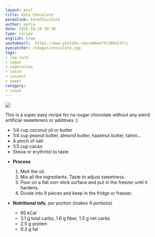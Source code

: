```yaml
---
layout: post
title: Keto Chocolate
permalink: ketoChocolate
author: maria
date: 2016-10-19 10:10
type: recipe
english: true
youtubeurl:  https://www.youtube.com/embed/VlJBDeI3fjc
eyecatcher: /images/chocolate.jpg
tags:
- low-carb
- vegan
- vegetarian
- cacao
- coconut
- sweet
category:
- snack
---
```


<img src="https://farm1.staticflickr.com/293/31676698135_795c1b0ace_o_d.jpg" />

This is a super easy recipe for no-sugar chocolate without any weird artificial sweeteners or additives :) 

<ul>
    <li>1/4 cup coconut oil or butter</li>
    <li>1/4 cup peanut butter, almond butter, hazelnut butter, tahini...</li>
    <li>A pinch of salt</li>
    <li>1/3 cup cacao</li>
    <li>Stevia or erythritol to taste</li>
</ul>

* **Process**
  1. Melt the oil.
  2. Mix all the ingredients. Taste to adjust sweetness.
  3. Pour on a flat non-stick surface and put in the freezer until it hardens. 
  4. Divide into 9 pieces and keep in the fridge or freezer.

* **Nutritional info**, _per portion (makes 9 portions)_
  * 95 kCal
  * 3.1 g total carbs, 1.6 g fiber, 1.5 g net carbs
  * 2.5 g protein
  * 9.2 g fat
